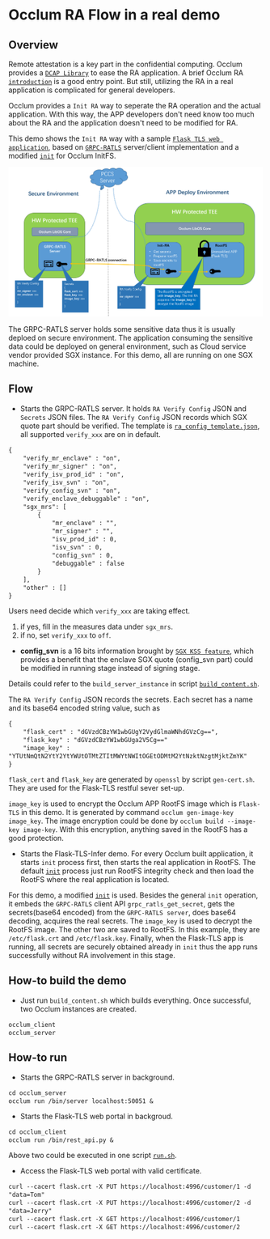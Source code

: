 # Occlum RA Flow in a real demo

## Overview

Remote attestation is a key part in the confidential computing. Occlum provides a [`DCAP Library`](../../../tools/toolchains/dcap_lib/) to ease the RA application. A brief Occlum RA [`introduction`](../../../docs/remote_attestation.md) is a good entry point. But still, utilizing the RA in a real application is complicated for general developers.

Occlum provides a `Init RA` way to seperate the RA operation and the actual application. With this way, the APP developers don't need know too much about the RA and the application doesn't need to be modified for RA.

This demo shows the `Init RA` way with a sample [`Flask TLS web application`](../../python/flask/), based on [`GRPC-RATLS`](../../ra_tls/) server/client implementation and a modified [`init`](./init_ra/) for Occlum InitFS.

![Arch Overview](./arch.png)

The GRPC-RATLS server holds some sensitive data thus it is usually deploed on secure environment. The application consuming the sensitive data could be deployed on general environment, such as Cloud service vendor provided SGX instance. For this demo, all are running on one SGX machine.

## Flow

* Starts the GRPC-RATLS server. It holds `RA Verify Config` JSON and `Secrets` JSON files. The `RA Verify Config` JSON records which SGX quote part should be verified. The template is [`ra_config_template.json`](./ra_config_template.json), all supported `verify_xxx` are on in default.
```
{
    "verify_mr_enclave" : "on",
    "verify_mr_signer" : "on",
    "verify_isv_prod_id" : "on",
    "verify_isv_svn" : "on",
    "verify_config_svn" : "on",
    "verify_enclave_debuggable" : "on",
    "sgx_mrs": [
        {
            "mr_enclave" : "",
            "mr_signer" : "",
            "isv_prod_id" : 0,
            "isv_svn" : 0,
            "config_svn" : 0,
            "debuggable" : false
        }
    ],
    "other" : []
}
```
Users need decide which `verify_xxx` are taking effect.
1. if yes, fill in the measures data under `sgx_mrs`.
2. if no, set `verify_xxx` to `off`.

* **config_svn** is a 16 bits information brought by [`SGX KSS feature`](https://github.com/occlum/occlum/blob/master/docs/remote_attestation.md#sgx-kss-key-separation-and-sharing-feature-support), which provides a benefit that the enclave SGX quote (config_svn part) could be modified in running stage instead of signing stage.

Details could refer to the `build_server_instance` in script [`build_content.sh`](./build_content.sh).

The `RA Verify Config` JSON records the secrets. Each secret has a name and its base64 encoded string value, such as
```
{
    "flask_cert" : "dGVzdCBzYW1wbGUgY2VydGlmaWNhdGVzCg==",
    "flask_key" : "dGVzdCBzYW1wbGUga2V5Cg=="
    "image_key" : "YTUtNmQtN2YtY2YtYWUtOTMtZTItMWYtNWItOGEtODMtM2YtNzktNzgtMjktZmYK"
}
```

`flask_cert` and `flask_key` are generated by `openssl` by script `gen-cert.sh`. They are used for the Flask-TLS restful sever set-up.

`image_key` is used to encrypt the Occlum APP RootFS image which is `Flask-TLS` in this demo. It is generated by command `occlum gen-image-key image_key`. The image encryption could be done by `occlum build --image-key image-key`. With this encryption, anything saved in the RootFS has a good protection.

* Starts the Flask-TLS-Infer demo. For every Occlum built application, it starts `init` process first, then starts the real application in RootFS. The default [`init`](../../../tools/init/) process just run RootFS integrity check and then load the RootFS where the real application is located.

For this demo, a modified [`init`](./init_ra/) is used. Besides the general `init` operation, it embeds the `GRPC-RATLS` client API `grpc_ratls_get_secret`, gets the secrets(base64 encoded) from the `GRPC-RATLS server`, does base64 decoding, acquires the real secrets. The `image_key` is used to decrypt the RootFS image. The other two are saved to RootFS. In this example, they are `/etc/flask.crt` and `/etc/flask.key`. Finally, when the Flask-TLS app is running, all secrets are securely obtained already in `init` thus the app runs successfully without RA involvement in this stage.


## How-to build the demo

* Just run `build_content.sh` which builds everything.
Once successful, two Occlum instances are created.
```
occlum_client
occlum_server
```

## How-to run

* Starts the GRPC-RATLS server in background.
```
cd occlum_server
occlum run /bin/server localhost:50051 &
```

* Starts the Flask-TLS web portal in backgroud.
```
cd occlum_client
occlum run /bin/rest_api.py &
```

Above two could be executed in one script [`run.sh`](./run.sh).

* Access the Flask-TLS web portal with valid certificate.
```
curl --cacert flask.crt -X PUT https://localhost:4996/customer/1 -d "data=Tom"
curl --cacert flask.crt -X PUT https://localhost:4996/customer/2 -d "data=Jerry"
curl --cacert flask.crt -X GET https://localhost:4996/customer/1
curl --cacert flask.crt -X GET https://localhost:4996/customer/2
```
